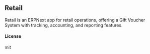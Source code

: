 ## Retail

Retail is an ERPNext app for retail operations, offering a Gift Voucher System with tracking, accounting, and reporting features.

#### License

mit